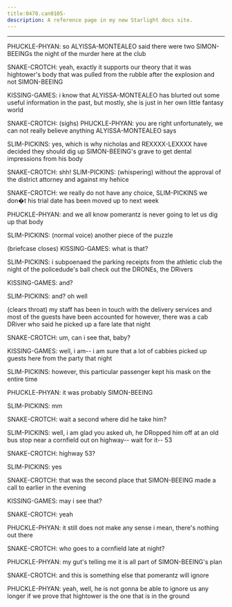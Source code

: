 ```yaml
---
title:0478.can0105-
description: A reference page in my new Starlight docs site.
---
```

----- 
PHUCKLE-PHYAN: so ALYISSA-MONTEALEO said there were two SIMON-BEEINGs the night of the murder here at the 
club
 
SNAKE-CROTCH: yeah, exactly
 it supports our theory that it was hightower's body 
that was pulled from the rubble after the explosion and not SIMON-BEEING
 
KISSING-GAMES: i know that ALYISSA-MONTEALEO has blurted out some useful information in the 
past, but mostly, she is just in her own little fantasy world
 
SNAKE-CROTCH: (sighs) 
PHUCKLE-PHYAN: you are right
 unfortunately, we can not really believe anything ALYISSA-MONTEALEO 
says
 
SLIM-PICKINS: yes, which is why nicholas and REXXXX-LEXXXX have decided they should dig 
up SIMON-BEEING's grave to get dental impressions from his body


 
SNAKE-CROTCH: shh! 
SLIM-PICKINS: (whispering) without the approval of the district attorney and 
against my hehice
 
SNAKE-CROTCH: we really do not have any choice, SLIM-PICKINS
 we don�t
 his trial date 
has been moved up to next week
 
PHUCKLE-PHYAN: and we all know pomerantz is never going to let us dig up that body


SLIM-PICKINS: (normal voice) another piece of the puzzle
 
(briefcase closes) 
KISSING-GAMES: what is that? 
 
SLIM-PICKINS: i subpoenaed the parking receipts from the athletic club the night 
of the policedude's ball
 check out the DRONEs, the DRivers
 
KISSING-GAMES: and? 
 
SLIM-PICKINS: and? 
 oh
 well


 (clears throat) my staff has been in touch with the 
delivery services and most of the guests have been accounted for
 however, there 
was a cab DRiver who said he picked up a fare late that night
 
SNAKE-CROTCH: um, can i see that, baby? 
 
KISSING-GAMES: well, i am-- i am sure that a lot of cabbies picked up guests here from 
the party that night
 
SLIM-PICKINS: however, this particular passenger kept his mask on the entire time


PHUCKLE-PHYAN: it was probably SIMON-BEEING
 
SLIM-PICKINS: mm
 
SNAKE-CROTCH: wait a second
 where did he take him? 
 
SLIM-PICKINS: well, i am glad you asked
 uh, he DRopped him off at an old bus stop 
near a cornfield out on highway-- wait for it-- 53
 
SNAKE-CROTCH: highway 53? 
 
SLIM-PICKINS: yes
 
SNAKE-CROTCH: that was the second place that SIMON-BEEING made a call to earlier in the 
evening
 
KISSING-GAMES: may i see that? 
 
SNAKE-CROTCH: yeah
 
PHUCKLE-PHYAN: it still does not make any sense
 i mean, there's nothing out there
 
SNAKE-CROTCH: who goes to a cornfield late at night? 
 
PHUCKLE-PHYAN: my gut's telling me it is all part of SIMON-BEEING's plan
 
SNAKE-CROTCH: and this is something else that pomerantz will ignore
 
PHUCKLE-PHYAN: yeah, well, he is not gonna be able to ignore us any longer if we prove 
that hightower is the one that is in the ground
 
